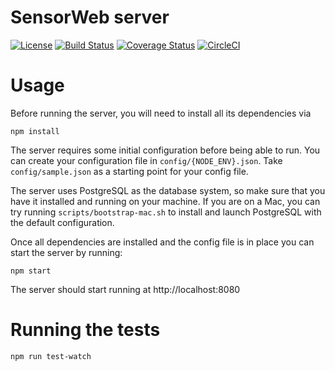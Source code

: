 # SensorWeb server
[![License](https://img.shields.io/badge/license-MPL2-blue.svg)](https://raw.githubusercontent.com/fxbox/foxbox/master/LICENSE)
[![Build Status](https://travis-ci.org/mozilla-sensorweb/sensorweb-server.svg?branch=master)](https://travis-ci.org/mozilla-sensorweb/sensorweb-server)
[![Coverage Status](https://coveralls.io/repos/github/mozilla-sensorweb/sensorweb-server/badge.svg)](https://coveralls.io/github/mozilla-sensorweb/sensorweb-server)
[![CircleCI](https://circleci.com/gh/mozilla-sensorweb/sensorweb-server.svg?style=svg)](https://circleci.com/gh/mozilla-sensorweb/sensorweb-server)

# Usage
Before running the server, you will need to install all its dependencies via

```shell
npm install
```

The server requires some initial configuration before being able to run.
You can create your configuration file in `config/{NODE_ENV}.json`.
Take `config/sample.json` as a starting point for your config file.

The server uses PostgreSQL as the database system, so make sure that you have it
installed and running on your machine. If you are on a Mac, you can try running
`scripts/bootstrap-mac.sh` to install and launch PostgreSQL with the default
configuration.

Once all dependencies are installed and the config file is in place you can
start the server by running:

```shell
npm start
```

The server should start running at http://localhost:8080

# Running the tests

```shell
npm run test-watch
```
